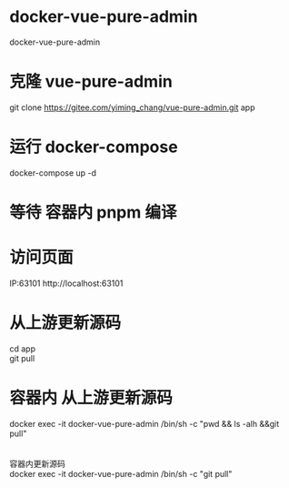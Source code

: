 # docker-vue-pure-admin
docker-vue-pure-admin


# 克隆 vue-pure-admin
git clone https://gitee.com/yiming_chang/vue-pure-admin.git app

# 运行 docker-compose
docker-compose up -d

# 等待 容器内 pnpm 编译

# 访问页面
IP:63101
http://localhost:63101

# 从上游更新源码
cd app
<br/>
git pull

# 容器内 从上游更新源码
docker exec -it docker-vue-pure-admin /bin/sh -c "pwd && ls -alh &&git pull"
<br/>
<br/>
<br/>
容器内更新源码
<br/>
docker exec -it docker-vue-pure-admin /bin/sh -c "git pull"
